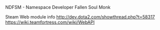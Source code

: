 NDFSM - Namespace Developer Fallen Soul Monk

Steam Web module info
http://dev.dota2.com/showthread.php?t=58317
https://wiki.teamfortress.com/wiki/WebAPI
